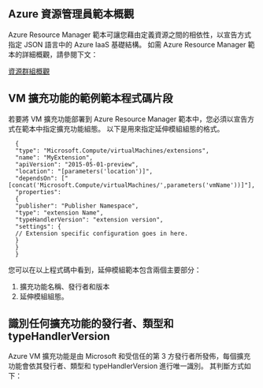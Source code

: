 ## <a name="overview-of-azure-resource-manager-templates"></a>Azure 資源管理員範本概觀
Azure Resource Manager 範本可讓您藉由定義資源之間的相依性，以宣告方式指定 JSON 語言中的 Azure IaaS 基礎結構。 如需 Azure Resource Manager 範本的詳細概觀，請參閱下文：

[資源群組概觀](../articles/azure-resource-manager/resource-group-overview.md)

## <a name="sample-template-snippet-for-vm-extensions"></a>VM 擴充功能的範例範本程式碼片段
若要將 VM 擴充功能部署到 Azure Resource Manager 範本中，您必須以宣告方式在範本中指定擴充功能組態。
以下是用來指定延伸模組組態的格式。

      {
      "type": "Microsoft.Compute/virtualMachines/extensions",
      "name": "MyExtension",
      "apiVersion": "2015-05-01-preview",
      "location": "[parameters('location')]",
      "dependsOn": ["[concat('Microsoft.Compute/virtualMachines/',parameters('vmName'))]"],
      "properties":
      {
      "publisher": "Publisher Namespace",
      "type": "extension Name",
      "typeHandlerVersion": "extension version",
      "settings": {
      // Extension specific configuration goes in here.
      }
      }
      }

您可以在以上程式碼中看到，延伸模組範本包含兩個主要部分：

1. 擴充功能名稱、發行者和版本
2. 延伸模組組態。

## <a name="identifying-the-publisher-type-and-typehandlerversion-for-any-extension"></a>識別任何擴充功能的發行者、類型和 typeHandlerVersion
Azure VM 擴充功能是由 Microsoft 和受信任的第 3 方發行者所發佈，每個擴充功能會依其發行者、類型和 typeHandlerVersion 進行唯一識別。 其判斷方式如下：  

